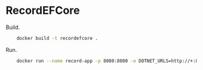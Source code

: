 # RecordEFCore

Build.

```bash
	docker build -t recordefcore .
```

Run.

```bash
	docker run --name record-app -p 8080:8080 -e DOTNET_URLS=http://+:8080 recordefcore:latest
```
